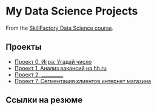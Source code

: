 # My Data Science Projects

From the [SkillFactory Data Science course](https://skillfactory.ru/data-scientist).

## Проекты

* [Проект 0. Игра: Угадай число](https://github.com/SergeyObukhov/sf_data_science/tree/main/projekt_0)
* [Проект 1. Анализ вакансий на hh.ru](https://github.com/SergeyObukhov/sf_data_science/tree/main/projekt_1)
* [Проект 2. _________](____)
* [Проект 7. Сегментация клиентов интернет магазина](https://github.com/SergeyObukhov/sf_data_science/tree/main/projekt_7)
## Ссылки на резюме